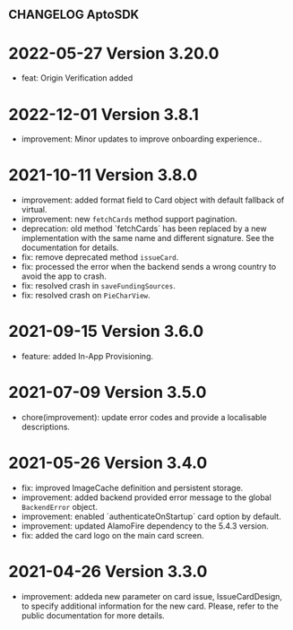 ## CHANGELOG AptoSDK

# 2022-05-27 Version 3.20.0
- feat: Origin Verification added

# 2022-12-01 Version 3.8.1
- improvement: Minor updates to improve onboarding experience..

# 2021-10-11 Version 3.8.0
- improvement: added format field to Card object with default fallback of virtual.
- improvement: new `fetchCards` method support pagination.
- deprecation: old method ´fetchCards´ has been replaced by a new implementation with the same name and different signature. See the documentation for details. 
- fix: remove deprecated method `issueCard`.
- fix: processed the error when the backend sends a wrong country to avoid the app to crash.
- fix: resolved crash in `saveFundingSources`.
- fix: resolved crash on `PieCharView`.

# 2021-09-15 Version 3.6.0
- feature: added In-App Provisioning.

# 2021-07-09 Version 3.5.0
- chore(improvement): update error codes and provide a localisable descriptions.

# 2021-05-26 Version 3.4.0
- fix: improved ImageCache definition and persistent storage.
- improvement: added backend provided error message to the global `BackendError` object.
- improvement: enabled ´authenticateOnStartup´ card option by default.
- improvement: updated AlamoFire dependency to the 5.4.3 version.
- fix: added the card logo on the main card screen.

# 2021-04-26 Version 3.3.0
- improvement: addeda new parameter on card issue, IssueCardDesign, to specify additional information for the new card. Please, refer to the public documentation for more details.
